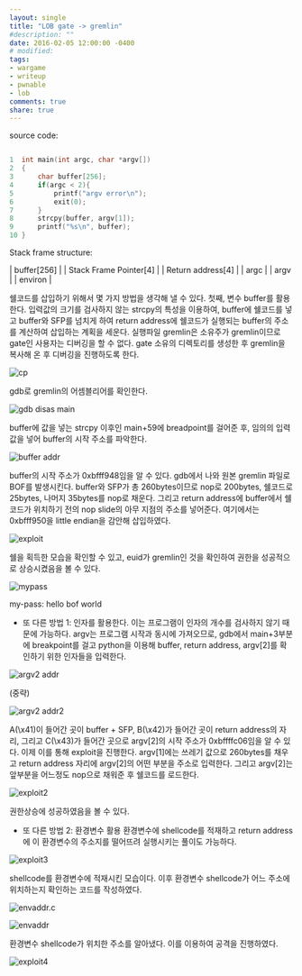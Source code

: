 ```yaml
---
layout: single
title: "LOB gate -> gremlin"
#description: ""
date: 2016-02-05 12:00:00 -0400
# modified: 
tags: 
- wargame
- writeup
- pwnable
- lob
comments: true
share: true
---
```


source code:

```c

1  int main(int argc, char *argv[])
2  {
3      char buffer[256];
4      if(argc < 2){
5          printf("argv error\n");
6          exit(0);
7      }
8      strcpy(buffer, argv[1]);
9      printf("%s\n", buffer);
10 }


```

Stack frame structure:

| buffer[256] |
| Stack Frame Pointer[4] |
| Return address[4] |
| argc |
| argv |
| environ |


쉘코드를 삽입하기 위해서 몇 가지 방법을 생각해 낼 수 있다.
첫째, 변수 buffer를 활용한다. 입력값의 크기를 검사하지 않는 strcpy의 특성을 이용하여, buffer에 쉘코드를 넣고 buffer와 SFP를 넘치게 하여 return address에 쉘코드가 실행되는 buffer의 주소를 계산하여 삽입하는 계획을 세운다.
실행파일 gremlin은 소유주가 gremlin이므로 gate인 사용자는 디버깅을 할 수 없다. gate 소유의 디렉토리를 생성한 후 gremlin을 복사해 온 후 디버깅을 진행하도록 한다. 


![cp]({{site.url}}{{site.baseurl}}/assets/images/2016-02-05-LOB-01/0.png)


gdb로 gremlin의 어셈블리어를 확인한다.


![gdb disas main]({{site.url}}{{site.baseurl}}/assets/images/2016-02-05-LOB-01/1.png)


buffer에 값을 넣는 strcpy 이후인 main+59에 breadpoint를 걸어준 후, 임의의 입력값을 넣어 buffer의 시작 주소를 파악한다.


![buffer addr]({{site.url}}{{site.baseurl}}/assets/images/2016-02-05-LOB-01/2.png)


buffer의 시작 주소가 0xbfff948임을 알 수 있다.
gdb에서 나와 원본 gremlin 파일로 BOF를 발생시킨다. buffer와 SFP가 총 260bytes이므로 nop로 200bytes, 쉘코드로 25bytes, 나머지 35bytes를 nop로 채운다. 그리고 return address에 buffer에서 쉘코드가 위치하기 전의 nop slide의 아무 지점의 주소를 넣어준다. 여기에서는 0xbfff950을 little endian을 감안해 삽입하였다.

![exploit]({{site.url}}{{site.baseurl}}/assets/images/2016-02-05-LOB-01/3.png)

쉘을 획득한 모습을 확인할 수 있고, euid가 gremlin인 것을 확인하여 권한을 성공적으로 상승시켰음을 볼 수 있다.

![mypass]({{site.url}}{{site.baseurl}}/assets/images/2016-02-05-LOB-01/4.png)


my-pass: hello bof world


+ 또 다른 방법 1: 인자를 활용한다.
이는 프로그램이 인자의 개수를 검사하지 않기 때문에 가능하다. argv는 프로그램 시작과 동시에 가져오므로, gdb에서 main+3부분에 breakpoint를 걸고 python을 이용해 buffer, return address, argv[2]를 확인하기 위한 인자들을 입력한다.

![argv2 addr]({{site.url}}{{site.baseurl}}/assets/images/2016-02-05-LOB-01/5.png)

(중략)

![argv2 addr2]({{site.url}}{{site.baseurl}}/assets/images/2016-02-05-LOB-01/6.png)

A(\x41)이 들어간 곳이 buffer + SFP, B(\x42)가 들어간 곳이 return address의 자리, 그리고 C(\x43)가 들어간 곳으로 argv[2]의 시작 주소가 0xbffffc06임을 알 수 있다. 이제 이를 통해 exploit을 진행한다. argv[1]에는 쓰레기 값으로 260bytes를 채우고 return address 자리에 argv[2]의 어떤 부분을 주소로 입력한다. 그리고 argv[2]는 앞부분을 어느정도 nop으로 채워준 후 쉘코드를 로드한다.

![exploit2]({{site.url}}{{site.baseurl}}/assets/images/2016-02-05-LOB-01/7.png)


권한상승에 성공하였음을 볼 수 있다.



+ 또 다른 방법 2: 환경변수 활용
환경변수에 shellcode를 적재하고 return address에 이 환경변수의 주소지를 떨어뜨려 실행시키는 풀이도 가능하다.

![exploit3]({{site.url}}{{site.baseurl}}/assets/images/2016-02-05-LOB-01/8.png)

shellcode를 환경변수에 적재시킨 모습이다. 이후 환경변수 shellcode가 어느 주소에 위치하는지 확인하는 코드를 작성하였다.

![envaddr.c]({{site.url}}{{site.baseurl}}/assets/images/2016-02-05-LOB-01/9.png)

![envaddr]({{site.url}}{{site.baseurl}}/assets/images/2016-02-05-LOB-01/10.png)


환경변수 shellcode가 위치한 주소를 알아냈다. 이를 이용하여 공격을 진행하였다.

![exploit4]({{site.url}}{{site.baseurl}}/assets/images/2016-02-05-LOB-01/11.png)

